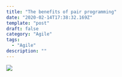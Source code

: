 ```yaml
---
title: "The benefits of pair programming"
date: "2020-02-14T17:38:32.169Z"
template: "post"
draft: false
category: "Agile"
tags:
  - "Agile"
description: ""
---
```

![](/media/pairprogramming.png)
